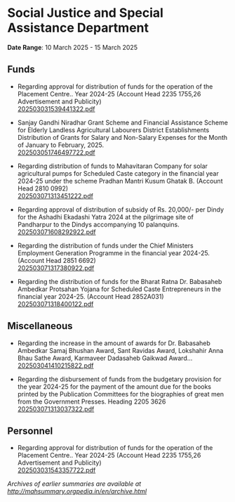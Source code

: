 # Social Justice and Special Assistance Department

**Date Range**: 10 March 2025 - 15 March 2025


## Funds
- Regarding approval for distribution of funds for the operation of the Placement Centre.. Year 2024-25 (Account Head 2235 1755,26 Advertisement and Publicity)\
  [202503031539441322.pdf](https://gr.maharashtra.gov.in/Site/Upload/Government%20Resolutions/English/202503031539441322.pdf)

- Sanjay Gandhi Niradhar Grant Scheme and Financial Assistance Scheme for Elderly Landless Agricultural Labourers District Establishments Distribution of Grants for Salary and Non-Salary Expenses for the Month of January to February, 2025.\
  [202503051746497722.pdf](https://gr.maharashtra.gov.in/Site/Upload/Government%20Resolutions/English/202503051746497722.pdf)

- Regarding distribution of funds to Mahavitaran Company for solar agricultural pumps for Scheduled Caste category in the financial year 2024-25 under the scheme Pradhan Mantri Kusum Ghatak B. (Account Head 2810 0992)\
  [202503071313451222.pdf](https://gr.maharashtra.gov.in/Site/Upload/Government%20Resolutions/English/202503071313451222.pdf)

- Regarding approval of distribution of subsidy of Rs. 20,000/- per Dindy for the Ashadhi Ekadashi Yatra 2024 at the pilgrimage site of Pandharpur to the Dindys accompanying 10 palanquins.\
  [202503071608292922.pdf](https://gr.maharashtra.gov.in/Site/Upload/Government%20Resolutions/English/202503071608292922.pdf)

- Regarding the distribution of funds under the Chief Ministers Employment Generation Programme in the financial year 2024-25. (Account Head 2851 6692)\
  [202503071317380922.pdf](https://gr.maharashtra.gov.in/Site/Upload/Government%20Resolutions/English/202503071317380922.pdf)

- Regarding the distribution of funds for the Bharat Ratna Dr. Babasaheb Ambedkar Protsahan Yojana for Scheduled Caste Entrepreneurs in the financial year 2024-25. (Account Head 2852A031)\
  [202503071318400122.pdf](https://gr.maharashtra.gov.in/Site/Upload/Government%20Resolutions/English/202503071318400122.pdf)

## Miscellaneous
- Regarding the increase in the amount of awards for Dr. Babasaheb Ambedkar Samaj Bhushan Award, Sant Ravidas Award, Lokshahir Anna Bhau Sathe Award, Karmaveer Dadasaheb Gaikwad Award...\
  [202503041410215822.pdf](https://gr.maharashtra.gov.in/Site/Upload/Government%20Resolutions/English/202503041410215822.pdf)

- Regarding the disbursement of funds from the budgetary provision for the year 2024-25 for the payment of the amount due for the books printed by the Publication Committees for the biographies of great men from the Government Presses. Heading 2205 3626\
  [202503071313037322.pdf](https://gr.maharashtra.gov.in/Site/Upload/Government%20Resolutions/English/202503071313037322.pdf)

## Personnel
- Regarding approval for distribution of funds for the operation of the Placement Centre.. Year 2024-25 (Account Head 2235 1755,26 Advertisement and Publicity)\
  [202503031543357722.pdf](https://gr.maharashtra.gov.in/Site/Upload/Government%20Resolutions/English/202503031543357722.pdf)


*Archives of earlier summaries are available at http://mahsummary.orgpedia.in/en/archive.html*